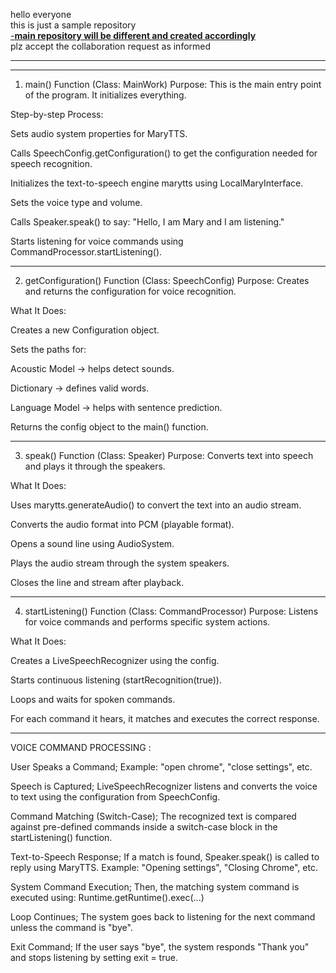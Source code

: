 hello everyone<br>
this is just a sample repository<br>
<u>-**main repository will be different and created accordingly** <br></u>
plz accept the collaboration request as informed <br>
_______________________________________________________________________________________________________________________
_______________________________________________________________________________________________________________________
1. main() Function (Class: MainWork)
Purpose: This is the main entry point of the program. It initializes everything.

Step-by-step Process:

Sets audio system properties for MaryTTS.

Calls SpeechConfig.getConfiguration() to get the configuration needed for speech recognition.

Initializes the text-to-speech engine marytts using LocalMaryInterface.

Sets the voice type and volume.

Calls Speaker.speak() to say: "Hello, I am Mary and I am listening."

Starts listening for voice commands using CommandProcessor.startListening().

___________________________________________________________________________________________________________________
 2. getConfiguration() Function (Class: SpeechConfig)
Purpose: Creates and returns the configuration for voice recognition.

What It Does:

Creates a new Configuration object.

Sets the paths for:

Acoustic Model → helps detect sounds.

Dictionary → defines valid words.

Language Model → helps with sentence prediction.

Returns the config object to the main() function.
_______________________________________________________________________________________________________
 3. speak() Function (Class: Speaker)
Purpose: Converts text into speech and plays it through the speakers.

What It Does:

Uses marytts.generateAudio() to convert the text into an audio stream.

Converts the audio format into PCM (playable format).

Opens a sound line using AudioSystem.

Plays the audio stream through the system speakers.

Closes the line and stream after playback.
__________________________________________________________________________________________________________
4. startListening() Function (Class: CommandProcessor)
Purpose: Listens for voice commands and performs specific system actions.

What It Does:

Creates a LiveSpeechRecognizer using the config.

Starts continuous listening (startRecognition(true)).

Loops and waits for spoken commands.

For each command it hears, it matches and executes the correct response.
_______________________________________________________________________________________________________
VOICE COMMAND PROCESSING :

User Speaks a Command;
Example: "open chrome", "close settings", etc.

Speech is Captured;
LiveSpeechRecognizer listens and converts the voice to text using the configuration from SpeechConfig.

Command Matching (Switch-Case);
The recognized text is compared against pre-defined commands inside a switch-case block in the startListening() function.

Text-to-Speech Response;
If a match is found, Speaker.speak() is called to reply using MaryTTS.
Example: "Opening settings", "Closing Chrome", etc.

System Command Execution;
Then, the matching system command is executed using:
Runtime.getRuntime().exec(...)

Loop Continues;
The system goes back to listening for the next command unless the command is "bye".

Exit Command;
If the user says "bye", the system responds "Thank you" and stops listening by setting exit = true.



